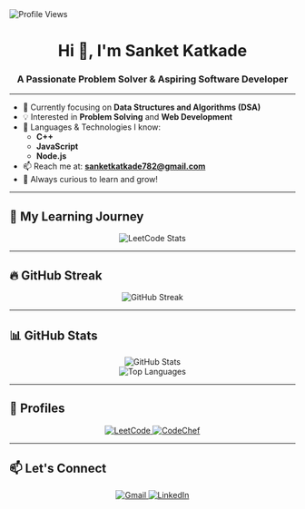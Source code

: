 <div align="left">
  <img src="https://komarev.com/ghpvc/?username=Sanketkatkade&label=Profile%20Views&color=0e75b6&style=flat" alt="Profile Views" />

</div>
<h1 align="center">Hi 👋, I'm Sanket Katkade</h1>
<h3 align="center">A Passionate Problem Solver & Aspiring Software Developer</h3>


---

- 🌱 Currently focusing on **Data Structures and Algorithms (DSA)**
- 💡 Interested in **Problem Solving** and **Web Development**
- 🧠 Languages & Technologies I know:
  - **C++**
  - **JavaScript**
  - **Node.js**
- 📫 Reach me at: **sanketkatkade782@gmail.com**
- 🚀 Always curious to learn and grow!

---


## 🧠 My Learning Journey
<p align="center">
  <img src="https://leetcard.jacoblin.cool/Sanket_07?ext=heatmap" alt="LeetCode Stats" />
</p>

---

## 🔥 GitHub Streak
<p align="center">
  <img src="https://streak-stats.demolab.com?user=Sanketkatkade&theme=dark" alt="GitHub Streak" />
</p>

---

## 📊 GitHub Stats
<p align="center">
  <img src="https://github-readme-stats.vercel.app/api?username=Sanketkatkade&show_icons=true&theme=radical" alt="GitHub Stats" />
  <br/>
  <img src="https://github-readme-stats.vercel.app/api/top-langs/?username=Sanketkatkade&layout=compact&theme=radical" alt="Top Languages" />
</p>

---


## 🔗 Profiles
<p align="center">
  <a href="https://leetcode.com/u/Sanket_07/" target="_blank">
    <img src="https://img.shields.io/badge/LeetCode-FFA116?style=for-the-badge&logo=leetcode&logoColor=black" alt="LeetCode"/>
  </a>
  <a href="https://www.codechef.com/users/sanket_56" target="_blank">
    <img src="https://img.shields.io/badge/CodeChef-5B4638?style=for-the-badge&logo=codechef&logoColor=white" alt="CodeChef"/>
  </a>
</p>

---

## 📫 Let's Connect
<p align="center">
  <a href="mailto:sanketkatkade782@gmail.com">
    <img src="https://img.shields.io/badge/Gmail-D14836?style=for-the-badge&logo=gmail&logoColor=white" alt="Gmail"/>
  </a>
  <a href="https://www.linkedin.com/in/sanketkatkade56/" target="_blank">
    <img src="https://img.shields.io/badge/LinkedIn-blue?style=for-the-badge&logo=linkedin&logoColor=white" alt="LinkedIn"/>
  </a>
</p>
